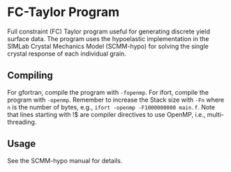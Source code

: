 # FC-Taylor Program

Full constraint (FC) Taylor program useful for generating discrete yield surface data. The program uses the hypoelastic implementation in the SIMLab Crystal Mechanics Model (SCMM-hypo) for solving the single crystal response of each individual grain.

## Compiling

For gfortran, compile the program with `-fopenmp`. For ifort, compile the program with `-openmp`. Remember to increase the Stack size with `-Fn` where `n` is the number of bytes, e.g., `ifort -openmp -F1000000000 main.f`. Note that lines starting with !$ are compiler directives to use OpenMP, i.e., multi-threading.

## Usage

See the SCMM-hypo manual for details.
